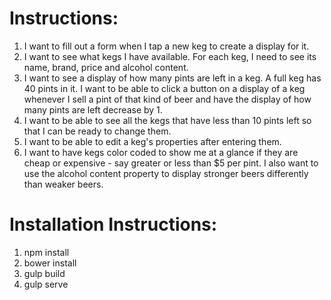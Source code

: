 # Instructions:

1. I want to fill out a form when I tap a new keg to create a display for it.
2. I want to see what kegs I have available. For each keg, I need to see its name, brand, price and alcohol content.
3. I want to see a display of how many pints are left in a keg. A full keg has 40 pints in it. I want to be able to click a button on a display of a keg whenever I sell a pint of that kind of beer and have the display of how many pints are left decrease by 1.
4. I want to be able to see all the kegs that have less than 10 pints left so that I can be ready to change them.
5. I want to be able to edit a keg's properties after entering them.
6. I want to have kegs color coded to show me at a glance if they are cheap or expensive - say greater or less than $5 per pint. I also want to use the alcohol content property to display stronger beers differently than weaker beers.

# Installation Instructions:

1. npm install
2. bower install
3. gulp build
4. gulp serve
